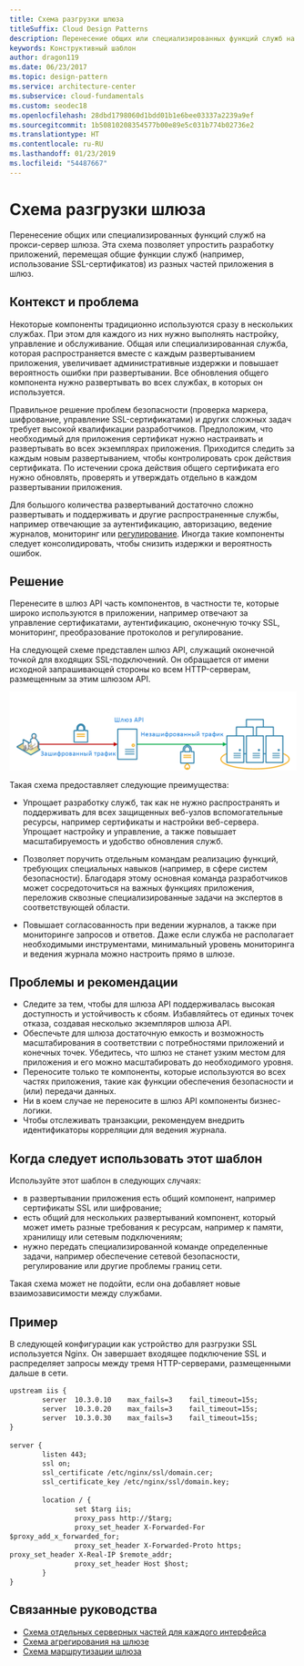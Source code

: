 ```yaml
---
title: Схема разгрузки шлюза
titleSuffix: Cloud Design Patterns
description: Перенесение общих или специализированных функций служб на прокси-сервер шлюза.
keywords: Конструктивный шаблон
author: dragon119
ms.date: 06/23/2017
ms.topic: design-pattern
ms.service: architecture-center
ms.subservice: cloud-fundamentals
ms.custom: seodec18
ms.openlocfilehash: 28dbd1798060d1bdd01b1e6bee03337a2239a9ef
ms.sourcegitcommit: 1b50810208354577b00e89e5c031b774b02736e2
ms.translationtype: HT
ms.contentlocale: ru-RU
ms.lasthandoff: 01/23/2019
ms.locfileid: "54487667"
---
```

# <a name="gateway-offloading-pattern"></a>Схема разгрузки шлюза

Перенесение общих или специализированных функций служб на прокси-сервер шлюза. Эта схема позволяет упростить разработку приложений, перемещая общие функции служб (например, использование SSL-сертификатов) из разных частей приложения в шлюз.

## <a name="context-and-problem"></a>Контекст и проблема

Некоторые компоненты традиционно используются сразу в нескольких службах. При этом для каждого из них нужно выполнять настройку, управление и обслуживание. Общая или специализированная служба, которая распространяется вместе с каждым развертыванием приложения, увеличивает административные издержки и повышает вероятность ошибки при развертывании. Все обновления общего компонента нужно развертывать во всех службах, в которых он используется.

Правильное решение проблем безопасности (проверка маркера, шифрование, управление SSL-сертификатами) и других сложных задач требует высокой квалификации разработчиков. Предположим, что необходимый для приложения сертификат нужно настраивать и развертывать во всех экземплярах приложения. Приходится следить за каждым новым развертыванием, чтобы контролировать срок действия сертификата. По истечении срока действия общего сертификата его нужно обновлять, проверять и утверждать отдельно в каждом развертывании приложения.

Для большого количества развертываний достаточно сложно развертывать и поддерживать и другие распространенные службы, например отвечающие за аутентификацию, авторизацию, ведение журналов, мониторинг или [регулирование](./throttling.md). Иногда такие компоненты следует консолидировать, чтобы снизить издержки и вероятность ошибок.

## <a name="solution"></a>Решение

Перенесите в шлюз API часть компонентов, в частности те, которые широко используются в приложении, например отвечают за управление сертификатами, аутентификацию, оконечную точку SSL, мониторинг, преобразование протоколов и регулирование.

На следующей схеме представлен шлюз API, служащий оконечной точкой для входящих SSL-подключений. Он обращается от имени исходной запрашивающей стороны ко всем HTTP-серверам, размещенным за этим шлюзом API.

 ![Схема разгрузки шлюза](./_images/gateway-offload.png)

Такая схема предоставляет следующие преимущества:

- Упрощает разработку служб, так как не нужно распространять и поддерживать для всех защищенных веб-узлов вспомогательные ресурсы, например сертификаты и настройки веб-сервера. Упрощает настройку и управление, а также повышает масштабируемость и удобство обновления служб.

- Позволяет поручить отдельным командам реализацию функций, требующих специальных навыков (например, в сфере систем безопасности). Благодаря этому основная команда разработчиков может сосредоточиться на важных функциях приложения, переложив сквозные специализированные задачи на экспертов в соответствующей области.

- Повышает согласованность при ведении журналов, а также при мониторинге запросов и ответов. Даже если служба не располагает необходимыми инструментами, минимальный уровень мониторинга и ведения журнала можно настроить прямо в шлюзе.

## <a name="issues-and-considerations"></a>Проблемы и рекомендации

- Следите за тем, чтобы для шлюза API поддерживалась высокая доступность и устойчивость к сбоям. Избавляйтесь от единых точек отказа, создавая несколько экземпляров шлюза API.
- Обеспечьте для шлюза достаточную емкость и возможность масштабирования в соответствии с потребностями приложений и конечных точек. Убедитесь, что шлюз не станет узким местом для приложения и его можно масштабировать до необходимого уровня.
- Переносите только те компоненты, которые используются во всех частях приложения, такие как функции обеспечения безопасности и (или) передачи данных.
- Ни в коем случае не переносите в шлюз API компоненты бизнес-логики.
- Чтобы отслеживать транзакции, рекомендуем внедрить идентификаторы корреляции для ведения журнала.

## <a name="when-to-use-this-pattern"></a>Когда следует использовать этот шаблон

Используйте этот шаблон в следующих случаях:

- в развертывании приложения есть общий компонент, например сертификаты SSL или шифрование;
- есть общий для нескольких развертываний компонент, который может иметь разные требования к ресурсам, например к памяти, хранилищу или сетевым подключениям;
- нужно передать специализированной команде определенные задачи, например обеспечение сетевой безопасности, регулирование или другие проблемы границ сети.

Такая схема может не подойти, если она добавляет новые взаимозависимости между службами.

## <a name="example"></a>Пример

В следующей конфигурации как устройство для разгрузки SSL используется Nginx. Он завершает входящее подключение SSL и распределяет запросы между тремя HTTP-серверами, размещенными дальше в сети.

```console
upstream iis {
        server  10.3.0.10    max_fails=3    fail_timeout=15s;
        server  10.3.0.20    max_fails=3    fail_timeout=15s;
        server  10.3.0.30    max_fails=3    fail_timeout=15s;
}

server {
        listen 443;
        ssl on;
        ssl_certificate /etc/nginx/ssl/domain.cer;
        ssl_certificate_key /etc/nginx/ssl/domain.key;

        location / {
                set $targ iis;
                proxy_pass http://$targ;
                proxy_set_header X-Forwarded-For $proxy_add_x_forwarded_for;
                proxy_set_header X-Forwarded-Proto https;
proxy_set_header X-Real-IP $remote_addr;
                proxy_set_header Host $host;
        }
}
```

## <a name="related-guidance"></a>Связанные руководства

- [Схема отдельных серверных частей для каждого интерфейса](./backends-for-frontends.md)
- [Схема агрегирования на шлюзе](./gateway-aggregation.md)
- [Схема маршрутизации шлюза](./gateway-routing.md)
